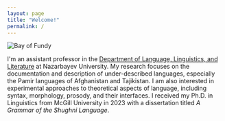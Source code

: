 ```yaml
---
layout: page
title: "Welcome!"
permalink: /
---
```


<img src="assets/images/fundy.jpg" alt="Bay of Fundy" class="banner-image">

I'm an assistant professor in the [Department of Language, Linguistics, and Literature](http://ssh.nu.edu.kz/lll_about) at Nazarbayev University.  My research focuses on the documentation and description of under-described languages, especially the Pamir languages of Afghanistan and Tajikistan.  I am also interested in experimental approaches to theoretical aspects of language, including syntax, morphology, prosody, and their interfaces.  I received my Ph.D. in Linguistics from McGill University in 2023 with a dissertation titled _A Grammar of the Shughni Language_.

